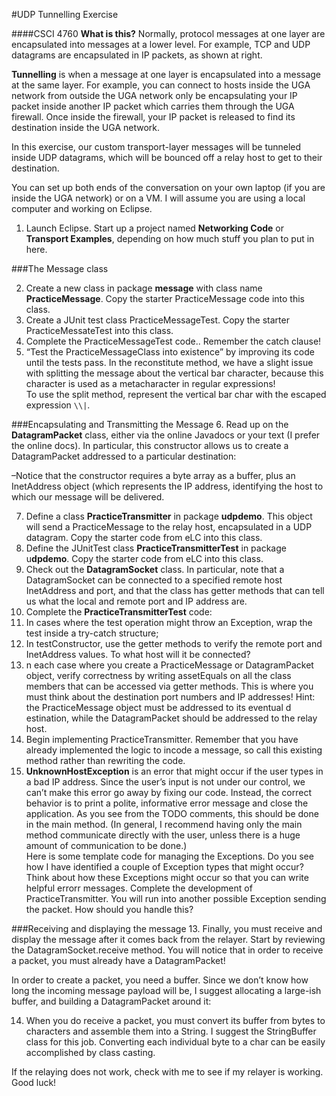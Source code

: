 #UDP Tunnelling Exercise

####CSCI 4760
**What is this?**  Normally, protocol messages at one layer are encapsulated into messages at a lower level. For example, TCP and UDP datagrams are encapsulated in IP packets, as shown at right.

**Tunnelling** is when a message at one layer is encapsulated into a message at the same layer. For example, you can connect to hosts inside the UGA network from outside the UGA network only be encapsulating your IP packet inside another IP packet which carries them through the UGA firewall. Once inside the firewall, your IP packet is released to find its destination inside the UGA network.

In this exercise, our  custom transport-layer messages will be tunneled inside UDP datagrams, which will be bounced off a relay host to get to their destination.

You can set up both ends of the conversation on your own laptop (if you are inside the UGA network) or on a VM. I will assume you are using a local computer and working on Eclipse.

1. Launch Eclipse. Start up a project named **Networking Code** or **Transport Examples**, depending on how much stuff you plan to put in here.

###The Message  class

2. Create a new class in package **message** with class name **PracticeMessage**. Copy the starter PracticeMessage code into this class.
3. Create a JUnit test class PracticeMessageTest. Copy the starter PracticeMessateTest into this class.
4. Complete the PracticeMessageTest code.. Remember the catch clause!
5. “Test the PracticeMessageClass into existence” by improving its code until the tests pass. In the reconstitute method, we have a slight issue with splitting the message about the vertical bar character, because this character is used as a metacharacter in regular expressions! <br> To use the split method, represent the vertical bar char with the escaped expression `\\|`.

###Encapsulating and Transmitting the Message
6. Read up on the **DatagramPacket** class, either via the online Javadocs or your text (I prefer the online docs). In particular, this constructor allows us to create a DatagramPacket addressed to a particular destination:

–Notice that the constructor requires a byte array  as a buffer, plus an InetAddress object (which represents the IP address, identifying the host to which our message will be delivered.

7. Define a class **PracticeTransmitter** in package  **udpdemo**. This object will send a PracticeMessage to the relay host, encapsulated in a UDP datagram. Copy the starter code from eLC into this class.
8. Define the JUnitTest class **PracticeTransmitterTest** in package u**dpdemo**. Copy the starter code from eLC into this class.
9. Check out the **DatagramSocket** class. In particular, note that a DatagramSocket can be connected to a specified remote host InetAddress and port, and that the class has getter methods that can tell us what the local and remote port and IP address are.
10. Complete the **PracticeTransmitterTest** code:
  1. In cases where the test operation might throw an Exception, wrap the test inside a try-catch structure;
  2. In testConstructor, use the getter methods to verify the remote port and InetAddress values. To what host will it be connected?
  3. n each case where you create a PracticeMessage or DatagramPacket object,  verify correctness by writing assetEquals on all the class members that can be accessed via getter methods. This is where you must think about the destination port numbers and IP addresses! Hint: the PracticeMessage object must be addressed to its eventual d estination, while the DatagramPacket should be addressed to the relay host.
11. Begin implementing PracticeTransmitter. Remember that you have already implemented the logic to incode a message, so call this existing method rather than rewriting the code.
12. **UnknownHostException** is an error that might occur if the user types in a bad IP address. Since the user’s input is not under our control, we can’t make this error go away by fixing our code. Instead, the correct behavior is to print a polite, informative error message and close the application. As you see from the TODO comments, this should be done in the main method.  (In general, I recommend having only the main method communicate directly with the user, unless there is a huge amount of communication to be done.) <br> Here is some template code for managing the Exceptions. Do you see how I have identified a couple of  Exception types that might occur? Think about how these Exceptions might occur so that you can write helpful  errorr messages. Complete the development of PracticeTransmitter. You will run into another possible Exception sending the packet. How should you handle this?

###Receiving and displaying the message
13. Finally, you must receive and display the message after it comes back from the relayer. Start by reviewing the DatagramSocket.receive method. You will notice that in order to receive a packet, you must already have a DatagramPacket!

In order to create a packet, you need a buffer. Since we don’t know how long the incoming message payload will be, I suggest allocating a large-ish buffer, and building a DatagramPacket around it:

14. When you do receive a packet, you must convert its buffer from bytes to characters and assemble them into a String. I suggest the StringBuffer class for this job. Converting each individual byte to a char can be easily accomplished by class casting.

If the relaying does not work, check with me to see if my relayer is working. Good luck!
